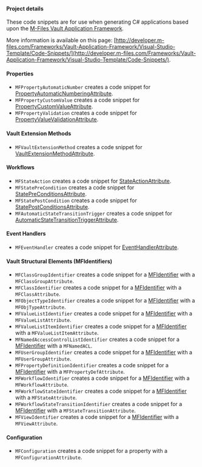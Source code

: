 #### Project details

These code snippets are for use when generating C# applications based upon the [M-Files Vault Application Framework](http://developer.m-files.com/Frameworks/Vault-Application-Framework/).

More information is available on this page: [http://developer.m-files.com/Frameworks/Vault-Application-Framework/Visual-Studio-Template/Code-Snippets/](http://developer.m-files.com/Frameworks/Vault-Application-Framework/Visual-Studio-Template/Code-Snippets/).

#### Properties

*   `MFPropertyAutomaticNumber` creates a code snippet for [PropertyAutomaticNumberingAttribute](http://developer.m-files.com/Frameworks/Vault-Application-Framework/Attributes/Properties/#property-calculation).
*   `MFPropertyCustomValue` creates a code snippet for [PropertyCustomValueAttribute](http://developer.m-files.com/Frameworks/Vault-Application-Framework/Attributes/Properties/#property-calculation).
*   `MFPropertyValidation` creates a code snippet for [PropertyValueValidationAttribute](http://developer.m-files.com/Frameworks/Vault-Application-Framework/Attributes/Properties/#property-validation).

#### Vault Extension Methods

*   `MFVaultExtensionMethod` creates a code snippet for [VaultExtensionMethodAttribute](http://developer.m-files.com/Frameworks/Vault-Application-Framework/Attributes/Vault-Extension-Methods/).

#### Workflows

*   `MFStateAction` creates a code snippet for [StateActionAttribute](http://developer.m-files.com/Frameworks/Vault-Application-Framework/Attributes/Workflows/#workflow-state-actions).
*   `MFStatePreCondition` creates a code snippet for [StatePreConditionsAttribute](http://developer.m-files.com/Frameworks/Vault-Application-Framework/Attributes/Workflows/#state-pre-conditions).
*   `MFStatePostCondition` creates a code snippet for [StatePostConditionsAttribute](http://developer.m-files.com/Frameworks/Vault-Application-Framework/Attributes/Workflows/#state-post-conditions).
*   `MFAutomaticStateTransitionTrigger` creates a code snippet for [AutomaticStateTransitionTriggerAttribute](http://developer.m-files.com/Frameworks/Vault-Application-Framework/Attributes/Workflows/#automatic-state-transitions).

#### Event Handlers

*   `MFEventHandler` creates a code snippet for [EventHandlerAttribute](http://developer.m-files.com/Frameworks/Vault-Application-Framework/Attributes/Event-Handlers/).

#### Vault Structural Elements (MFIdentifiers)

*   `MFClassGroupIdentifier` creates a code snippet for a [MFIdentifier](http://developer.m-files.com/Frameworks/Vault-Application-Framework/Attributes/Configuration/#mfidentifier) with a `MFClassGroupAttribute`.
*   `MFClassIdentifier` creates a code snippet for a [MFIdentifier](http://developer.m-files.com/Frameworks/Vault-Application-Framework/Attributes/Configuration/#mfidentifier) with a `MFClassAttribute`.
*   `MFObjectTypeIdentifier` creates a code snippet for a [MFIdentifier](http://developer.m-files.com/Frameworks/Vault-Application-Framework/Attributes/Configuration/#mfidentifier) with a `MFObjTypeAttribute`.
*   `MFValueListIdentifier` creates a code snippet for a [MFIdentifier](http://developer.m-files.com/Frameworks/Vault-Application-Framework/Attributes/Configuration/#mfidentifier) with a `MFValueListAttribute`.
*   `MFValueListItemIdentifier` creates a code snippet for a [MFIdentifier](http://developer.m-files.com/Frameworks/Vault-Application-Framework/Attributes/Configuration/#mfidentifier) with a `MFValueListItemAttribute`.
*   `MFNamedAccessControlListIdentifier` creates a code snippet for a [MFIdentifier](http://developer.m-files.com/Frameworks/Vault-Application-Framework/Attributes/Configuration/#mfidentifier) with a `MFNamedACL`.
*   `MFUserGroupIdentifier` creates a code snippet for a [MFIdentifier](http://developer.m-files.com/Frameworks/Vault-Application-Framework/Attributes/Configuration/#mfidentifier) with a `MFUserGroupAttribute`.
*   `MFPropertyDefinitionIdentifier` creates a code snippet for a [MFIdentifier](http://developer.m-files.com/Frameworks/Vault-Application-Framework/Attributes/Configuration/#mfidentifier) with a `MFPropertyDefAttribute`.
*   `MFWorkflowIdentifier` creates a code snippet for a [MFIdentifier](http://developer.m-files.com/Frameworks/Vault-Application-Framework/Attributes/Configuration/#mfidentifier) with a `MFWorkflowAttribute`.
*   `MFWorkflowStateIdentifier` creates a code snippet for a [MFIdentifier](http://developer.m-files.com/Frameworks/Vault-Application-Framework/Attributes/Configuration/#mfidentifier) with a `MFStateAttribute`.
*   `MFWorkflowStateTransitionIdentifier` creates a code snippet for a [MFIdentifier](http://developer.m-files.com/Frameworks/Vault-Application-Framework/Attributes/Configuration/#mfidentifier) with a `MFStateTransitionAttribute`.
*   `MFViewIdentifier` creates a code snippet for a [MFIdentifier](http://developer.m-files.com/Frameworks/Vault-Application-Framework/Attributes/Configuration/#mfidentifier) with a `MFViewAttribute`.

#### Configuration

*   `MFConfiguration` creates a code snippet for a property with a `MFConfigurationAttribute`.